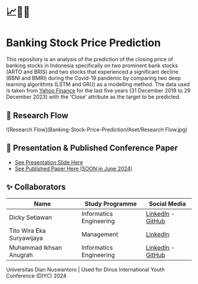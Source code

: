 # 📈💸🔎
# Banking Stock Price Prediction

This repository is an analysis of the prediction of the closing price of banking stocks in Indonesia specifically on two prominent bank stocks (ARTO and BRIS) and two stocks that experienced a significant decline (BBNI and BMRI) during the Covid-19 pandemic by comparing two deep learning algorithms (LSTM and GRU) as a modelling method. The data used is taken from [Yahoo Finance](https://finance.yahoo.com/) for the last five years (31 December 2018 to 29 December 2023) with the 'Close' attribute as the target to be predicted.

## 🔄 Research Flow
![Research Flow](Banking-Stock-Price-Prediction/Aset/Research Flow.jpg)

## 📙 Presentation & Published Conference Paper

- [See Presentation Slide Here](https://drive.google.com/file/d/1_2Y0pH_OmnGgPRFDxhDTwmJ7PyHv8yKI/view?usp=sharing)
- [See Published Paper Here (SOON in June 2024)](https://)

## ✨ Collaborators

|              Name              |     Study Programme     |                                            Social Media                                                | 
| ------------------------------ | ----------------------- | ------------------------------------------------------------------------------------------------------ | 
| Dicky Setiawan                 | Informatics Engineering | [LinkedIn](https://www.linkedin.com/in/dickysstwn/) - [GitHub](https://github.com/dickysstwn)          |
| Tito Wira Eka Suryawijaya      | Management              | [LinkedIn](https://www.linkedin.com/in/titowes/)                                                       |
| Muhammad Ikhsan Anugrah        | Informatics Engineering | [LinkedIn](https://www.linkedin.com/in/muhammadikhsananugrah/) - [GitHub](https://github.com/MikhsanA) |

Universitas Dian Nuswantoro | Used for Dinus International Youth Conference (DIYC) 2024
